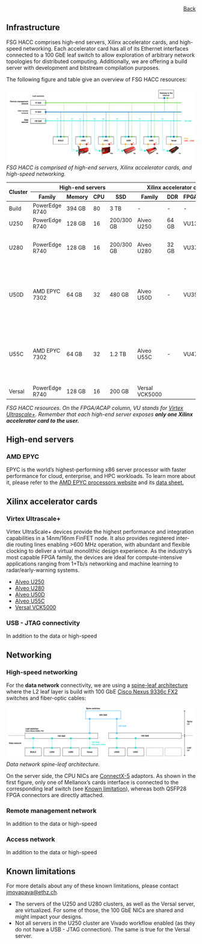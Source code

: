 <div id="readme" class="Box-body readme blob js-code-block-container">
<article class="markdown-body entry-content p-3 p-md-6" itemprop="text">
<p align="right">
<a href="https://github.com/fpgasystems/hacc/blob/main/README.md">Back</a>
</p>

# Infrastructure
FSG HACC comprises high-end servers, Xilinx accelerator cards, and high-speed networking. Each accelerator card has all of its Ethernet interfaces connected to a 100 GbE leaf switch to allow exploration of arbitrary network topologies for distributed computing. Additionally, we are offering a build server with development and bitstream compilation purposes. <!-- Our HACC is provisioned and managed based on [Infrastructure as Code](../docs/vocabulary.md#infrastructure-as-code) using [Ansible](../docs/vocabulary.md#ansible). -->

The following figure and table give an overview of FSG HACC resources: 

![FSG HACC is comprised of high-​end servers, Xilinx accelerator cards, and high-​speed networking.](../imgs/infrastructure.png "FSG HACC is comprised of high-​end servers, Xilinx accelerator cards, and high-​speed networking.")
*FSG HACC is comprised of high-​end servers, Xilinx accelerator cards, and high-​speed networking.*

<table>
<thead>
  <tr>
    <th rowspan="2">Cluster</th>
    <th colspan="4">High-end servers</th>
    <th colspan="3">Xilinx accelerator card</th>
    <th colspan="5">FPGA/ACAP</th>
  </tr>
  <tr>
    <th>Family</th>
    <th>Memory</th>
    <th>CPU</th>
    <th>SSD</th>
    <th>Family</th>
    <th>DDR</th>
    <th>FPGA/ACAP</th>
    <th>LUTs</th>
    <th>Registers</th>
    <th>DSPs</th>
    <th>RAM</th>
    <th>HBM2</th>
  </tr>
</thead>
<tbody>
  <tr>
    <td>Build</td>
    <td>PowerEdge R740</td>
    <td>394 GB</td>
    <td>80</td>
    <td>3 TB</td>
    <td>-</td>
    <td>-</td>
    <td>-</td>
    <td></td>
    <td></td>
    <td></td>
    <td></td>
    <td></td>
  </tr>
  <tr>
    <td>U250</td>
    <td>PowerEdge R740</td>
    <td>128 GB</td>
    <td>16</td>
    <td>200/300 GB</td>
    <td>Alveo U250</td>
    <td>64 GB</td>
    <td>VU13P</td>
    <td>1’728 K</td>
    <td>3’456 K</td>
    <td>12’288</td>
    <td>UltraRAM: 368.0 Mb</td>
    <td>-</td>
  </tr>
  <tr>
    <td>U280</td>
    <td>PowerEdge R740</td>
    <td>128 GB</td>
    <td>16</td>
    <td>200/300 GB</td>
    <td>Alveo U280</td>
    <td>32 GB</td>
    <td>VU37P</td>
    <td>1’304 K</td>
    <td>2’607 K</td>
    <td>9’024</td>
    <td>-BRAM: 70.9 Mb<br>-UltraRAM: 270.0 Mb</td>
    <td>8 GB</td>
  </tr>
  <tr>
    <td>U50D</td>
    <td>AMD EPYC 7302</td>
    <td>64 GB</td>
    <td>32</td>
    <td>480 GB</td>
    <td>Alveo U50D</td>
    <td>-</td>
    <td>VU35P</td>
    <td>872 K</td>
    <td>1’743 K</td>
    <td>5’952</td>
    <td>-Distributed RAM: 24.6 Mb<br>-BRAM: 47.3 Mb<br>-UltraRAM: 180.0 Mb</td>
    <td>8 GB</td>
  </tr>
  <tr>
    <td>U55C</td>
    <td>AMD EPYC 7302</td>
    <td>64 GB</td>
    <td>32</td>
    <td>1.2 TB</td>
    <td>Alveo U55C</td>
    <td>-</td>
    <td>VU47P</td>
    <td>1’304 K</td>
    <td>2’607 K</td>
    <td>9’024</td>
    <td>-Distributed RAM: 36.7 Mb<br>-BRAM: 70.9 Mb<br>-UltraRAM: 270.0 Mb</td>
    <td>16 GB</td>
  </tr>
  <tr>
    <td>Versal</td>
    <td>PowerEdge R740</td>
    <td>128 GB</td>
    <td>16</td>
    <td>200 GB</td>
    <td>Versal VCK5000</td>
    <td></td>
    <td></td>
    <td></td>
    <td></td>
    <td></td>
    <td></td>
    <td></td>
  </tr>
</tbody>
</table>

*FSG HACC resources. On the FPGA/ACAP column, VU stands for [Virtex Ultrascale+](#virtex-ultrascale). Remember that each high-end server exposes **only one Xilinx accelerator card to the user.***

## High-end servers

### AMD EPYC
EPYC is the world’s highest-performing x86 server processor with faster performance for cloud, enterprise, and HPC workloads. To learn more about it, please refer to the [AMD EPYC processors website](https://www.amd.com/en/processors/epyc-server-cpu-family) and its [data sheet.](https://www.amd.com/system/files/documents/amd-epyc-7003-series-datasheet.pdf)

## Xilinx accelerator cards
### Virtex Ultrascale+
Virtex UltraScale+ devices provide the highest performance and integration capabilities in a 14nm/16nm FinFET node. It also provides registered inter-die routing lines enabling >600 MHz operation, with abundant and flexible clocking to deliver a virtual monolithic design experience. As the industry’s most capable FPGA family, the devices are ideal for compute-intensive applications ranging from 1+Tb/s networking and machine learning to radar/early-warning systems.

* [Alveo U250](https://www.xilinx.com/products/boards-and-kits/alveo/u250.html)
* [Alveo U280](https://www.xilinx.com/products/boards-and-kits/alveo/u280.html)
* [Alveo U50D](https://www.xilinx.com/products/boards-and-kits/alveo/u50.html)
* [Alveo U55C](https://www.xilinx.com/applications/data-center/high-performance-computing/u55c.html)
* [Versal VCK5000](https://www.xilinx.com/products/boards-and-kits/vck5000.html)

### USB - JTAG connectivity
In addition to the data or high-speed 

## Networking
### High-speed networking
For the **data network** connectivity, we are using a [spine-leaf architecture](../docs/vocabulary.md#spine-leaf-architecture) where the L2 leaf layer is build with 100 GbE [Cisco Nexus 9336c FX2](https://www.cisco.com/c/en/us/products/switches/nexus-9336c-fx2-switch/index.html) switches and fiber-optic cables:

![Data network spine-leaf architecture.](../imgs/spine-leaf.png "Data network spine-leaf architecture.")
*Data network spine-leaf architecture.*

On the server side, the CPU NICs are [ConnectX-5](https://www.nvidia.com/en-us/networking/ethernet/connectx-5/) adaptors. As shown in the first figure, only one of Mellanox’s cards interface is connected to the corresponding leaf switch (see [Known limitation](#known-limitations)), whereas both QSFP28 FPGA connectors are directly attached. 

### Remote management network
In addition to the data or high-speed 

### Access network
In addition to the data or high-speed 

## Known limitations
For more details about any of these known limitations, please contact [jmoyapaya@ethz.ch](mailto:jmoyapaya@ethz.ch).

* The servers of the U250 and U280 clusters, as well as the Versal server, are virtualized. For some of those, the 100 GbE NICs are shared and might impact your designs. 
* Not all servers in the U250 cluster are Vivado workflow enabled (as they do not have a USB - JTAG connection). The same is true for the Versal server.
